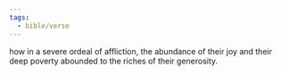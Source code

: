 ```yaml
---
tags:
  - bible/verse
---
```

how in a severe ordeal of affliction, the abundance of their joy and their deep poverty abounded to the riches of their generosity.